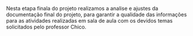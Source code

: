 Nesta etapa finala do projeto realizamos a analise e ajustes da documentação final do projeto, para garantir a qualidade das informações para as atividades realizadas em sala de aula com os devidos temas solicitados pelo professor Chico.
